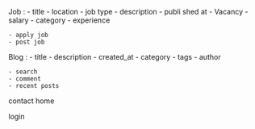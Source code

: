 Job : 
    - title
    - location
    - job type
    - description
    - publi shed at
    - Vacancy
    - salary
    - category
    - experience 
    

    - apply job 
    - post job


Blog : 
    - title
    - description 
    - created_at
    - category
    - tags
    - author

    - search
    - comment
    - recent posts

contact
home


login 